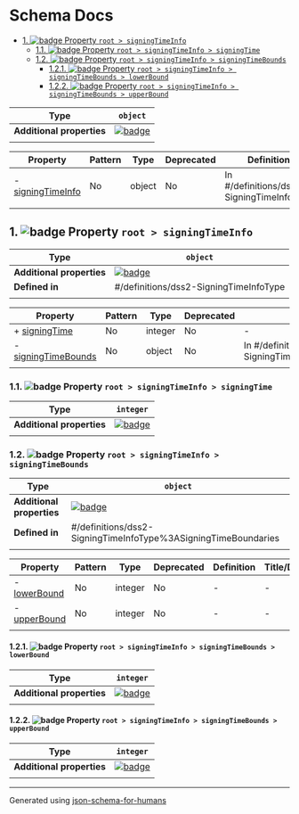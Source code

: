 # Schema Docs

- [1. ![badge](https://img.shields.io/badge/Optional-yellow) Property `root > signingTimeInfo`](#signingTimeInfo)
  - [1.1. ![badge](https://img.shields.io/badge/Required-blue) Property `root > signingTimeInfo > signingTime`](#signingTimeInfo_signingTime)
  - [1.2. ![badge](https://img.shields.io/badge/Optional-yellow) Property `root > signingTimeInfo > signingTimeBounds`](#signingTimeInfo_signingTimeBounds)
    - [1.2.1. ![badge](https://img.shields.io/badge/Optional-yellow) Property `root > signingTimeInfo > signingTimeBounds > lowerBound`](#signingTimeInfo_signingTimeBounds_lowerBound)
    - [1.2.2. ![badge](https://img.shields.io/badge/Optional-yellow) Property `root > signingTimeInfo > signingTimeBounds > upperBound`](#signingTimeInfo_signingTimeBounds_upperBound)

| Type                      | `object`                                                                                                            |
| ------------------------- | ------------------------------------------------------------------------------------------------------------------- |
| **Additional properties** | [![badge](https://img.shields.io/badge/Any+type-allowed-green)](# "Additional Properties of any type are allowed.") |
|                           |                                                                                                                     |

| Property                               | Pattern | Type   | Deprecated | Definition                                | Title/Description |
| -------------------------------------- | ------- | ------ | ---------- | ----------------------------------------- | ----------------- |
| - [signingTimeInfo](#signingTimeInfo ) | No      | object | No         | In #/definitions/dss2-SigningTimeInfoType | -                 |
|                                        |         |        |            |                                           |                   |

## <a name="signingTimeInfo"></a>1. ![badge](https://img.shields.io/badge/Optional-yellow) Property `root > signingTimeInfo`

| Type                      | `object`                                                                                                            |
| ------------------------- | ------------------------------------------------------------------------------------------------------------------- |
| **Additional properties** | [![badge](https://img.shields.io/badge/Any+type-allowed-green)](# "Additional Properties of any type are allowed.") |
| **Defined in**            | #/definitions/dss2-SigningTimeInfoType                                                                              |
|                           |                                                                                                                     |

| Property                                                   | Pattern | Type    | Deprecated | Definition                                                        | Title/Description |
| ---------------------------------------------------------- | ------- | ------- | ---------- | ----------------------------------------------------------------- | ----------------- |
| + [signingTime](#signingTimeInfo_signingTime )             | No      | integer | No         | -                                                                 | -                 |
| - [signingTimeBounds](#signingTimeInfo_signingTimeBounds ) | No      | object  | No         | In #/definitions/dss2-SigningTimeInfoType%3ASigningTimeBoundaries | -                 |
|                                                            |         |         |            |                                                                   |                   |

### <a name="signingTimeInfo_signingTime"></a>1.1. ![badge](https://img.shields.io/badge/Required-blue) Property `root > signingTimeInfo > signingTime`

| Type                      | `integer`                                                                                                           |
| ------------------------- | ------------------------------------------------------------------------------------------------------------------- |
| **Additional properties** | [![badge](https://img.shields.io/badge/Any+type-allowed-green)](# "Additional Properties of any type are allowed.") |
|                           |                                                                                                                     |

### <a name="signingTimeInfo_signingTimeBounds"></a>1.2. ![badge](https://img.shields.io/badge/Optional-yellow) Property `root > signingTimeInfo > signingTimeBounds`

| Type                      | `object`                                                                                                            |
| ------------------------- | ------------------------------------------------------------------------------------------------------------------- |
| **Additional properties** | [![badge](https://img.shields.io/badge/Any+type-allowed-green)](# "Additional Properties of any type are allowed.") |
| **Defined in**            | #/definitions/dss2-SigningTimeInfoType%3ASigningTimeBoundaries                                                      |
|                           |                                                                                                                     |

| Property                                                       | Pattern | Type    | Deprecated | Definition | Title/Description |
| -------------------------------------------------------------- | ------- | ------- | ---------- | ---------- | ----------------- |
| - [lowerBound](#signingTimeInfo_signingTimeBounds_lowerBound ) | No      | integer | No         | -          | -                 |
| - [upperBound](#signingTimeInfo_signingTimeBounds_upperBound ) | No      | integer | No         | -          | -                 |
|                                                                |         |         |            |            |                   |

#### <a name="signingTimeInfo_signingTimeBounds_lowerBound"></a>1.2.1. ![badge](https://img.shields.io/badge/Optional-yellow) Property `root > signingTimeInfo > signingTimeBounds > lowerBound`

| Type                      | `integer`                                                                                                           |
| ------------------------- | ------------------------------------------------------------------------------------------------------------------- |
| **Additional properties** | [![badge](https://img.shields.io/badge/Any+type-allowed-green)](# "Additional Properties of any type are allowed.") |
|                           |                                                                                                                     |

#### <a name="signingTimeInfo_signingTimeBounds_upperBound"></a>1.2.2. ![badge](https://img.shields.io/badge/Optional-yellow) Property `root > signingTimeInfo > signingTimeBounds > upperBound`

| Type                      | `integer`                                                                                                           |
| ------------------------- | ------------------------------------------------------------------------------------------------------------------- |
| **Additional properties** | [![badge](https://img.shields.io/badge/Any+type-allowed-green)](# "Additional Properties of any type are allowed.") |
|                           |                                                                                                                     |

----------------------------------------------------------------------------------------------------------------------------
Generated using [json-schema-for-humans](https://github.com/coveooss/json-schema-for-humans)